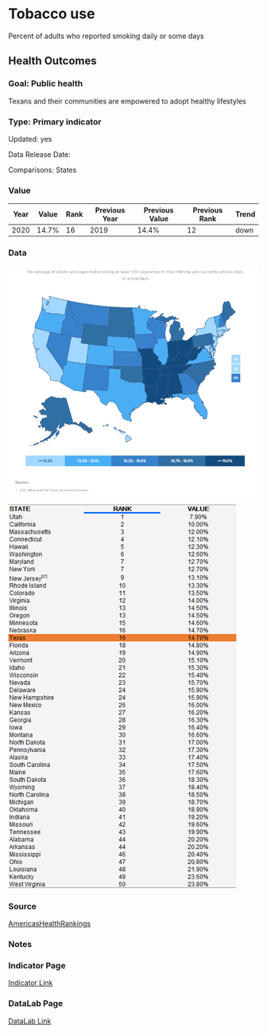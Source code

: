 # Tobacco use

Percent of adults who reported smoking daily or some days

## Health Outcomes

### Goal: Public health

Texans and their communities are empowered to adopt healthy lifestyles

### Type: Primary indicator

Updated: yes

Data Release Date: 


Comparisons: States

### Value

| Year      |  Value      | Rank        | Previous Year | Previous Value | Previous Rank | Trend | 
| ----------- | ----------- | ----------- | ----------- | ----------- | ----------- | -----------|
|   2020       | 14.7%       |  16         |      2019   |   14.4%      |      12    |    down       | 

### Data

![map](./map_smoking.PNG)

![data](./data_smoking.PNG)


### Source

[AmericasHealthRankings](https://www.americashealthrankings.org/explore/annual/measure/Smoking/state/TX)


### Notes


### Indicator Page

[Indicator Link](https://indicators.texas2036.org/indicator/103)


### DataLab Page


[DataLab Link](https://datalab.texas2036.org/bwhqgjc/behavioral-risk-factor-surveillance-system-brfss-prevalence-data?accesskey=aaukuob)